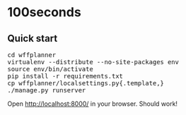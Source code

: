100seconds
==========

Quick start
-----------

<pre>
cd wffplanner
virtualenv --distribute --no-site-packages env
source env/bin/activate
pip install -r requirements.txt
cp wffplanner/localsettings.py{.template,}
./manage.py runserver
</pre>

Open [http://localhost:8000/](localhost:8000) in your browser. Should work!